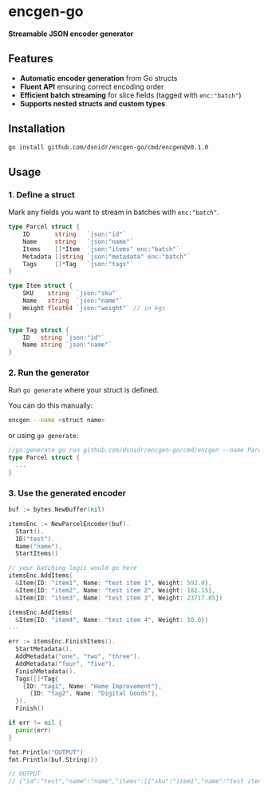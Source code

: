 # encgen-go

**Streamable JSON encoder generator**

## Features

- **Automatic encoder generation** from Go structs
- **Fluent API** ensuring correct encoding order
- **Efficient batch streaming** for slice fields (tagged with `enc:"batch"`)
- **Supports nested structs and custom types**

## Installation

```sh
go install github.com/dsnidr/encgen-go/cmd/encgen@v0.1.0
```

## Usage

### 1. Define a struct

Mark any fields you want to stream in batches with `enc:"batch"`.

```go
type Parcel struct {
	ID       string   `json:"id"`
	Name     string   `json:"name"`
	Items    []*Item  `json:"items" enc:"batch"`
	Metadata []string `json:"metadata" enc:"batch"`
	Tags     []*Tag   `json:"tags"`
}

type Item struct {
	SKU    string  `json:"sku"`
	Name   string  `json:"name"`
	Weight float64 `json:"weight"` // in kgs
}

type Tag struct {
	ID   string `json:"id"`
	Name string `json:"name"`
}
```

### 2. Run the generator

Run `go generate` where your struct is defined.

You can do this manually:

```sh
encgen --name <struct name>
```

or using `go generate`:

```go
//go:generate go run github.com/dsnidr/encgen-go/cmd/encgen --name Parcel
type Parcel struct {
  ...
}
```

### 3. Use the generated encoder

```go
buf := bytes.NewBuffer(nil)

itemsEnc := NewParcelEncoder(buf).
  Start().
  ID("test").
  Name("name").
  StartItems()

// your batching logic would go here
itemsEnc.AddItems(
  &Item{ID: "item1", Name: "test item 1", Weight: 592.0},
  &Item{ID: "item2", Name: "test item 2", Weight: 182.15},
  &Item{ID: "item3", Name: "test item 3", Weight: 23717.85})

itemsEnc.AddItems(
  &Item{ID: "item4", Name: "test item 4", Weight: 10.0})
...

err := itemsEnc.FinishItems().
  StartMetadata().
  AddMetadata("one", "two", "three").
  AddMetadata("four", "five").
  FinishMetadata().
  Tags([]*Tag{
    {ID: "tag1", Name: "Home Improvement"},
	  {ID: "tag2", Name: "Digital Goods"},
  }).
  Finish()

if err != nil {
  panic(err)
}

fmt.Println("OUTPUT")
fmt.Println(buf.String())

// OUTPUT
// {"id":"test","name":"name","items":[{"sku":"item1","name":"test item 1","weight":592},{"sku":"item2","name":"test item 2","weight":182.15},{"sku":"item3","name":"test item 3","weight":23717.85},{"sku":"item2","name":"test item 4","weight":10}],"metadata":["one","two","three","four","five"],"tags":[{"id":"tag1","name":"Home Improvement"},{"id":"tag2","name":"Digital Goods"}]}
```

